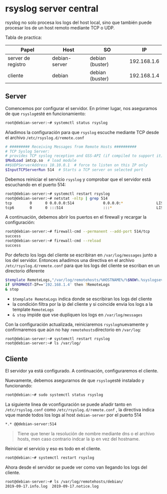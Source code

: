 # rsyslog server central



rsyslog no solo procesa los logs del host local, sino que también puede procesar los de un host remoto mediante TCP o UDP.

Tabla de practica:

| Papel              | Host          | SO              | IP          |
| ------------------ | ------------- | --------------- | ----------- |
| server de registro | debian-server | debian (buster) | 192.168.1.6 |
| cliente            | debian        | debian (buster) | 192.168.1.4 |



## Server

Comencemos por configurar el servidor. En primer lugar, nos aseguramos de que `rsyslog`esté en funcionamiento:

```bash
root@debian-server:~# systemctl status rsyslog
```



Añadimos la configuración para que `rsyslog` escuche mediante TCP desde el archivo `/etc/rsyslog.d/remote.conf`

```bash
# ######### Receiving Messages from Remote Hosts ##########
# TCP Syslog Server:
# provides TCP syslog reception and GSS-API (if compiled to support it)
$ModLoad imtcp.so  # load module
##$UDPServerAddress 10.10.0.1  # force to listen on this IP only
$InputTCPServerRun 514  # Starts a TCP server on selected port
```

Debemos reiniciar el servicio `rsyslog` y comprobar que el servidor está escuchando en el puerto 514:

```bash
root@debian-server:~# systemctl restart rsyslog
root@debian-server:~# netstat -nltp | grep 514
tcp        0      0 0.0.0.0:514             0.0.0.0:*               LISTEN      2263/rsyslogd
tcp6       0      0 :::514                  :::*                    LISTEN      2263/rsyslogd
```

A continuación, debemos abrir los puertos en el firewall y recargar la configuración:

```bash
root@debian-server:~# firewall-cmd --permanent --add-port 514/tcp
success
root@debian-server:~# firewall-cmd --reload
success
```



Por defecto los logs del cliente se escribiran en `/var/log/messages` junto a los del servidor. Entonces añadimos una directiva en el archivo `/etc/rsyslog.d/remote.conf` para que los logs del cliente se escriban en un directorio diferente

```bash
$template RemoteLogs,"/var/log/remotehosts/%HOSTNAME%/%$NOW%.%syslogseverity-text%.log"
if $FROMHOST-IP=='192.168.1.4' then ?RemoteLogs
& stop
```

- `$template RemoteLogs` indica donde se escribiran los logs del cliente
- la condición filtra por la ip del cliente y si coincide envia los logs a la template `RemoteLogs`
- `& stop` impide que vse dupliquen los logs en `/var/log/messages`



Con la configuración actualizada, reiniciaremos `rsyslog`nuevamente y confirmaremos que aún no hay `remotehosts`directorio en `/var/log`:

```bash
root@debian-server:~# systemctl restart rsyslog
root@debian-server:~# ls /var/log/
```



## Cliente

El servidor ya está configurado. A continuación, configuraremos el cliente.

Nuevamente, debemos asegurarnos de que `rsyslog`esté instalado y funcionando:

```bash
root@debian:~# sudo systemctl status rsyslog
```

La siguiente linea de vconfiguración se puede añadir tanto en `/etc/rsyslog.conf` como `/etc/rsyslog.d/remote.conf` , la directiva indica vque mande todos los logs al host `debian-server` por el puerto 514

```bash
*.* @@debian-server:514
```

> Tiene que tener la resolución de nombre mediante dns o el archivo hosts, men caso contrario indcar la ip en vez del hostname.

Reiniciar el servicio y eso es todo en el cliente.

```bash
root@debian:~# systemctl restart rsyslog
```



Ahora desde el servidor se puede ver como van llegando los logs del cliente.

```bash
root@debian-server:~# ls /var/log/remotehosts/debian/
2019-09-17.info.log  2019-09-17.notice.log
```

